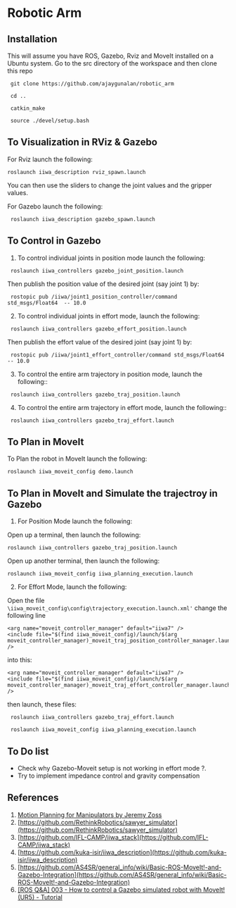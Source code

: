 Robotic Arm
===========

## Installation 
This will assume you have ROS, Gazebo, Rviz and MoveIt installed on a Ubuntu system. Go to the src directory of the workspace and then clone this repo

  	 git clone https://github.com/ajaygunalan/robotic_arm 

  	 cd ..

  	 catkin_make

     source ./devel/setup.bash


## To Visualization in RViz & Gazebo

For Rviz launch the following:

  ```
  roslaunch iiwa_description rviz_spawn.launch
  ```

You can then use the sliders to change the joint values and the gripper values.

For Gazebo launch the following:

  ```
   roslaunch iiwa_description gazebo_spawn.launch 
  ```

## To Control in Gazebo

1. To control individual joints in position mode launch the following:

  ```
   roslaunch iiwa_controllers gazebo_joint_position.launch 
  ```
Then publish the position value of the desired joint (say joint 1) by:

  ```
   rostopic pub /iiwa/joint1_position_controller/command std_msgs/Float64  -- 10.0
  ```

2. To control individual joints in effort mode, launch the following:

  ```
   roslaunch iiwa_controllers gazebo_effort_position.launch
  ``` 
Then publish the effort value of the desired joint (say joint 1) by:

  ```
   rostopic pub /iiwa/joint1_effort_controller/command std_msgs/Float64  -- 10.0
  ```


3. To control the entire arm trajectory in position mode, launch the following::

  ```
   roslaunch iiwa_controllers gazebo_traj_position.launch  
  ``` 

4. To control the entire arm trajectory in effort mode, launch the following::


  ```
   roslaunch iiwa_controllers gazebo_traj_effort.launch  
  ``` 


## To Plan in MoveIt

To Plan the robot in MoveIt launch the following:


  ```
  roslaunch iiwa_moveit_config demo.launch 
  ```

## To Plan in MoveIt and Simulate the trajectroy in  Gazebo

1. For Position Mode launch the following:

Open up a terminal, then launch the following:


  ```
  roslaunch iiwa_controllers gazebo_traj_position.launch   
  ```

Open up another terminal, then launch the following:


  ```
  roslaunch iiwa_moveit_config iiwa_planning_execution.launch 
  ``` 
  
2. For Effort Mode, launch the following:

Open the file ```\iiwa_moveit_config\config\trajectory_execution.launch.xml'``` change the following line

  ``` 
  <arg name="moveit_controller_manager" default="iiwa7" />
  <include file="$(find iiwa_moveit_config)/launch/$(arg moveit_controller_manager)_moveit_traj_position_controller_manager.launch.xml" />
  ```
into this:

  ``` 
  <arg name="moveit_controller_manager" default="iiwa7" />
  <include file="$(find iiwa_moveit_config)/launch/$(arg moveit_controller_manager)_moveit_traj_effort_controller_manager.launch.xml" />
  ```
then launch, these files:

 ```
  roslaunch iiwa_controllers gazebo_traj_effort.launch   

  roslaunch iiwa_moveit_config iiwa_planning_execution.launch 
  ``` 



## To Do list

* Check why Gazebo-Moveit setup is not working in effort mode ?.
* Try to implement impedance control and gravity compensation

## References

1. [Motion Planning for Manipulators by Jeremy Zoss](http://aeswiki.datasys.swri.edu/rositraining/Exercises?action=AttachFile&do=get&target=ROS-I+Basic+Developer%E2%80%99s+Training+-+Session+3.pdf)
2. [https://github.com/RethinkRobotics/sawyer_simulator](https://github.com/RethinkRobotics/sawyer_simulator)
3. [https://github.com/IFL-CAMP/iiwa_stack](https://github.com/IFL-CAMP/iiwa_stack)
4. [https://github.com/kuka-isir/iiwa_description](https://github.com/kuka-isir/iiwa_description)
5. [https://github.com/AS4SR/general_info/wiki/Basic-ROS-MoveIt!-and-Gazebo-Integration](https://github.com/AS4SR/general_info/wiki/Basic-ROS-MoveIt!-and-Gazebo-Integration)
6. [[ROS Q&A] 003 - How to control a Gazebo simulated robot with MoveIt! (UR5) - Tutorial](https://www.youtube.com/watch?v=j6bBxfD_bYs&t=144s)
